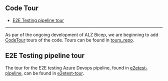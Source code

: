 <!-- markdownlint-disable -->
## Code Tour
<!-- markdownlint-restore -->

- [E2E Testing pipeline tour](#e2e-testing-pipeline-tour)

---

As par of the ongoing development of ALZ Bicep, we are beginning to add [CodeTour](https://marketplace.visualstudio.com/items?itemName=vsls-contrib.codetour) tours of the code. Tours can be found in [tours_repo]. 


## E2E Testing pipeline tour

The tour for the E2E testing Azure Devops pipeline, found in [e2etest-pipeline], can be found in [e2etest-tour].



[tours_repo]:                                 https://github.com/Azure/ALZ-Bicep/.vscode/tours "Tours - Home"
[e2etest-pipeline]:                           https://github.com/Azure/ALZ-Bicep/tests/pipelines/bicep-build-to-validate.yml "E2E Test pipeline"
[e2etest-tour]:                               https://github.com/Azure/ALZ-Bicep/.vscode/tours/E2Etesttour.tour "E2E Test pipeline tour"
